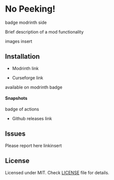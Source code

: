 # No Peeking!

badge modrinth side

Brief description of a mod functionality

images insert

## Installation

- Modrinth link

- Curseforge link

available on modrinth badge

#### Snapshots

badge of actions
- Github releases link

## Issues

Please report here linkinsert

## License

Licensed under MIT. Check [LICENSE](LICENSE) file for details.
